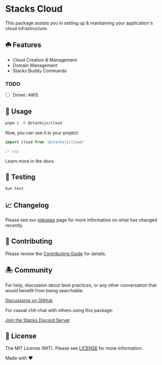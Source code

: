 # Stacks Cloud

This package assists you in setting up & maintaining your application's cloud infrastructure.

## ☘️ Features

- Cloud Creation & Management
- Domain Management
- Stacks Buddy Commands

### TODO

- [ ] Driver: AWS

## 🤖 Usage

```bash
pnpm i -D @stacksjs/cloud
```

Now, you can use it in your project:

```ts
import cloud from '@stacksjs/cloud'

// wip
```

Learn more in the docs.

## 🧪 Testing

```bash
bun test
```

## 📈 Changelog

Please see our [releases](https://github.com/stacksjs/stacks/releases) page for more information on what has changed recently.

## 🚜 Contributing

Please review the [Contributing Guide](https://github.com/stacksjs/contributing) for details.

## 🏝 Community

For help, discussion about best practices, or any other conversation that would benefit from being searchable:

[Discussions on GitHub](https://github.com/stacksjs/stacks/discussions)

For casual chit-chat with others using this package:

[Join the Stacks Discord Server](https://discord.ow3.org)

## 📄 License

The MIT License (MIT). Please see [LICENSE](https://github.com/stacksjs/stacks/tree/main/LICENSE.md) for more information.

Made with ❤️
